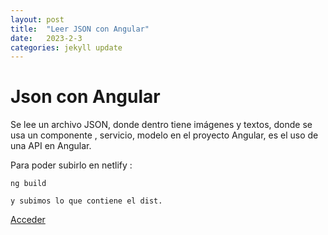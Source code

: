 ```yaml
---
layout: post
title:  "Leer JSON con Angular"
date:   2023-2-3
categories: jekyll update
---
```


# Json con Angular


Se lee un archivo JSON, donde dentro tiene imágenes y textos, donde se usa un componente , servicio, modelo en el proyecto Angular, es el uso de una API en Angular.

Para poder subirlo en netlify :

~~~~
ng build

y subimos lo que contiene el dist.
~~~~

<a href="https://jsonangular.netlify.app/">Acceder</a>

